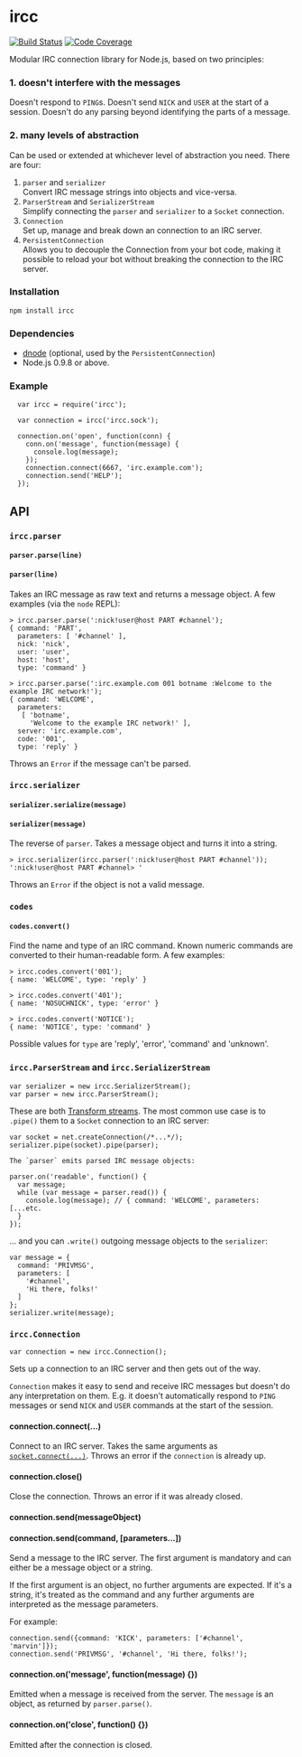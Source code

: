 ircc
====

[![Build Status](https://drone.io/github.com/PPvG/node-ircc/status.png)](https://drone.io/github.com/PPvG/node-ircc/latest) [![Code Coverage](https://drone.io/github.com/PPvG/node-ircc/files/coverage.png)](https://drone.io/github.com/PPvG/node-ircc/latest)

Modular IRC connection library for Node.js, based on two principles:


### 1. doesn't interfere with the messages

Doesn't respond to `PING`s. Doesn't send `NICK` and `USER` at the start of a session. Doesn't do any parsing beyond identifying the parts of a message.


### 2. many levels of abstraction

Can be used or extended at whichever level of abstraction you need. There are four:

1. `parser` and `serializer`<br />
    Convert IRC message strings into objects and vice-versa.
2. `ParserStream` and `SerializerStream`<br />
    Simplify connecting the `parser` and `serializer` to a `Socket` connection.
3. `Connection`<br />
    Set up, manage and break down an connection to an IRC server.
4. `PersistentConnection`<br />
    Allows you to decouple the Connection from your bot code, making it possible to reload your bot without breaking the connection to the IRC server.


### Installation

```
npm install ircc
```

### Dependencies

- [dnode](https://github.com/substack/dnode) (optional, used by the `PersistentConnection`)
- Node.js 0.9.8 or above.


### Example

```
  var ircc = require('ircc');

  var connection = ircc('ircc.sock');

  connection.on('open', function(conn) {
    conn.on('message', function(message) {
      console.log(message);
    });
    connection.connect(6667, 'irc.example.com');
    connection.send('HELP');
  });
```


API
---

### `ircc.parser`

#### `parser.parse(line)`
#### `parser(line)`

Takes an IRC message as raw text and returns a message object. A few examples (via the `node` REPL):

```
> ircc.parser.parse(':nick!user@host PART #channel');
{ command: 'PART',
  parameters: [ '#channel' ],
  nick: 'nick',
  user: 'user',
  host: 'host',
  type: 'command' }
```


```
> ircc.parser.parse(':irc.example.com 001 botname :Welcome to the example IRC network!');
{ command: 'WELCOME',
  parameters:
   [ 'botname',
     'Welcome to the example IRC network!' ],
  server: 'irc.example.com',
  code: '001',
  type: 'reply' }
```

Throws an `Error` if the message can't be parsed.


### `ircc.serializer`

#### `serializer.serialize(message)`
#### `serializer(message)`

The reverse of `parser`. Takes a message object and turns it into a string.

```
> ircc.serializer(ircc.parser(':nick!user@host PART #channel'));
':nick!user@host PART #channel> '
```

Throws an `Error` if the object is not a valid message.


### `codes`

#### `codes.convert()`

Find the name and type of an IRC command. Known numeric commands are converted to their human-readable form. A few examples:

```
> ircc.codes.convert('001');
{ name: 'WELCOME', type: 'reply' }
```


```
> ircc.codes.convert('401');
{ name: 'NOSUCHNICK', type: 'error' }
```


```
> ircc.codes.convert('NOTICE');
{ name: 'NOTICE', type: 'command' }
```

Possible values for `type` are 'reply', 'error', 'command' and 'unknown'.


### `ircc.ParserStream` and `ircc.SerializerStream`

```
var serializer = new ircc.SerializerStream();
var parser = new ircc.ParserStream();
```

These are both [Transform streams][4]. The most common use case is to `.pipe()` them to a `Socket` connection to an IRC server:

  [4]: http://nodejs.org/api/stream.html#stream_class_stream_transform

```
var socket = net.createConnection(/*...*/);
serializer.pipe(socket).pipe(parser);

The `parser` emits parsed IRC message objects:

parser.on('readable', function() {
  var message;
  while (var message = parser.read()) {
    console.log(message); // { command: 'WELCOME', parameters: [...etc.
  }
});
```

... and you can `.write()` outgoing message objects to the `serializer`:

```
var message = {
  command: 'PRIVMSG',
  parameters: [
    '#channel',
    'Hi there, folks!'
  ]
};
serializer.write(message);
```


### `ircc.Connection`

```
var connection = new ircc.Connection();
```

Sets up a connection to an IRC server and then gets out of the way.

`Connection` makes it easy to send and receive IRC messages but doesn't do any interpretation on them. E.g. it doesn't automatically respond to `PING` messages or send `NICK` and `USER` commands at the start of the session.

#### connection.connect(...)

Connect to an IRC server. Takes the same arguments as [`socket.connect(...)`][5]. Throws an error if the `connection` is already up.

  [5]: http://nodejs.org/api/net.html#net_socket_connect_port_host_connectlistener

#### connection.close()

Close the connection. Throws an error if it was already closed.

#### connection.send(messageObject)
#### connection.send(command, [parameters...])

Send a message to the IRC server. The first argument is mandatory and can either be a message object or a string.

If the first argument is an object, no further arguments are expected. If it's a string, it's treated as the command and any further arguments are interpreted as the message parameters.

For example:

```
connection.send({command: 'KICK', parameters: ['#channel', 'marvin']});
connection.send('PRIVMSG', '#channel', 'Hi there, folks!');
```

#### connection.on('message', function(message) {})

Emitted when a message is received from the server. The `message` is an object, as returned by `parser.parse()`.

#### connection.on('close', function() {})

Emitted after the connection is closed.
